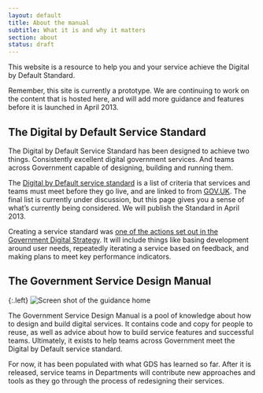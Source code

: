 ```yaml
---
layout: default
title: About the manual
subtitle: What it is and why it matters
section: about
status: draft
---
```


This website is a resource to help you and your service achieve the Digital by Default Standard.

Remember, this site is currently a prototype. We are continuing to work on the content that is hosted here, and will add more guidance and features before it is launched in April 2013.

## The Digital by Default Service Standard

The Digital by Default Service Standard has been designed to achieve two things. Consistently excellent digital government services. And teams across Government capable of designing, building and running them.

The [Digital by Default service standard](/digital-by-default) is a list of criteria that services and teams must meet before they go live, and are linked to from [GOV.UK](http://www.gov.uk). The final list is currently under discussion, but this page gives you a sense of what’s currently being considered. We will publish the Standard in April 2013.

Creating a service standard was [one of the actions set out in the Government Digital Strategy](http://publications.cabinetoffice.gov.uk/digital/strategy/#initial-outline-of-proposed-digital-by-default-transactional-service-standard). It will include things like basing development around user needs, repeatedly iterating a service based on feedback, and making plans to meet key performance indicators.

## The Government Service Design Manual

{:.left}
![Screen shot of the guidance home](http://alphagov.files.wordpress.com/2013/01/screen-shot-2013-01-07-at-15-45-48-e1357574909251.png)

The Government Service Design Manual is a pool of knowledge about how to design and build digital services. It contains code and copy for people to reuse, as well as advice about how to build service features and successful teams. Ultimately, it exists to help teams across Government meet the Digital by Default service standard.

For now, it has been populated with what GDS has learned so far. After it is released, service teams in Departments will contribute new approaches and tools as they go through the process of redesigning their services.





